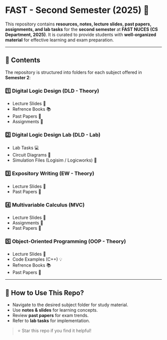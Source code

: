 # **FAST - Second Semester (2025) 📘**  
This repository contains **resources, notes, lecture slides, past papers, assignments, and lab tasks** for the **second semester** at **FAST NUCES (CS Department, 2025)**. It is curated to provide students with **well-organized material** for effective learning and exam preparation.

---

## **📂 Contents**  
The repository is structured into folders for each subject offered in **Semester 2**:

### **1️⃣ Digital Logic Design (DLD - Theory)**  
- Lecture Slides 📑  
- Refrence Books 📚  
- Past Papers 📜
- Assignments 📂  
 
### **2️⃣ Digital Logic Design Lab (DLD - Lab)**  
- Lab Tasks 💻  
- Circuit Diagrams 🔌  
- Simulation Files (Logisim / Logicworks) 🧪    

### **3️⃣ Expository Writing (EW - Theory)**  
- Lecture Slides 📑    
- Past Papers 📜  

### **4️⃣ Multivariable Calculus (MVC)**  
- Lecture Slides 📑 
- Assignments 📂  
- Past Papers 📜 

### **5️⃣ Object-Oriented Programming (OOP - Theory)**  
- Lecture Slides 📑  
- Code Examples (C++) 💡  
- Refrence Books 📚  
- Past Papers 📜  

---

## **🎯 How to Use This Repo?**  
- Navigate to the desired subject folder for study material.  
- Use **notes & slides** for learning concepts.  
- Review **past papers** for exam trends.  
- Refer to **lab tasks** for implementation.

 
> ⭐ Star this repo if you find it helpful!
